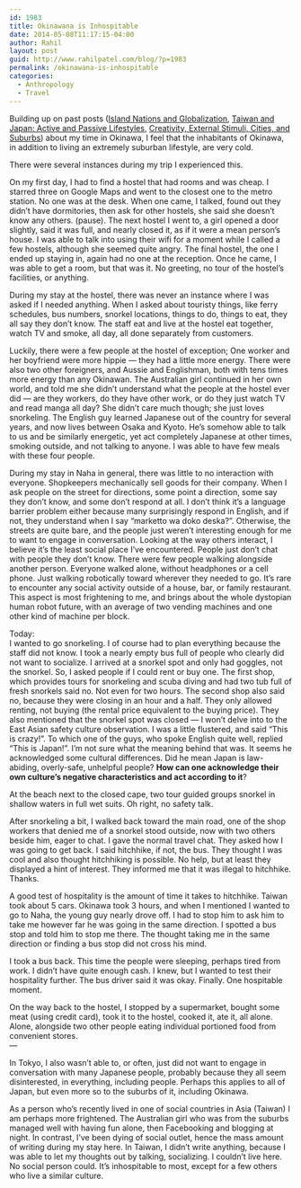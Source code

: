 ```yaml
---
id: 1983
title: Okinawana is Inhospitable
date: 2014-05-08T11:17:15-04:00
author: Rahil
layout: post
guid: http://www.rahilpatel.com/blog/?p=1983
permalink: /okinawana-is-inhospitable
categories:
  - Anthropology
  - Travel
---
```

Building up on past posts ([Island Nations and Globalization](http://www.rahilpatel.com/blog/island-nations-and-globalization "Island Nations and Globalization"), [Taiwan and Japan: Active and Passive Lifestyles](http://www.rahilpatel.com/blog/taiwan-and-japan-active-and-passive-lifestyles "Taiwan and Japan: Active and Passive Lifestyles"), [Creativity, External Stimuli, Cities, and Suburbs](http://www.rahilpatel.com/blog/creativity-external-stimuli-cities-and-suburbs "Creativity, External Stimuli, Cities, and Suburbs")) about my time in Okinawa, I feel that the inhabitants of Okinawa, in addition to living an extremely suburban lifestyle, are very cold.

There were several instances during my trip I experienced this.

On my first day, I had to find a hostel that had rooms and was cheap. I starred three on Google Maps and went to the closest one to the metro station. No one was at the desk. When one came, I talked, found out they didn&#8217;t have dormitories, then ask for other hostels, she said she doesn&#8217;t know any others. (pause). The next hostel I went to, a girl opened a door slightly, said it was full, and nearly closed it, as if it were a mean person&#8217;s house. I was able to talk into using their wifi for a moment while I called a few hostels, although she seemed quite angry. The final hostel, the one I ended up staying in, again had no one at the reception. Once he came, I was able to get a room, but that was it. No greeting, no tour of the hostel&#8217;s facilities, or anything.

During my stay at the hostel, there was never an instance where I was asked if I needed anything. When I asked about touristy things, like ferry schedules, bus numbers, snorkel locations, things to do, things to eat, they all say they don&#8217;t know. The staff eat and live at the hostel eat together, watch TV and smoke, all day, all done separately from customers.

Luckily, there were a few people at the hostel of exception; One worker and her boyfriend were more hippie &#8212; they had a little more energy. There were also two other foreigners, and Aussie and Englishman, both with tens times more energy than any Okinawan. The Australian girl continued in her own world, and told me she didn&#8217;t understand what the people at the hostel ever did &#8212; are they workers, do they have other work, or do they just watch TV and read manga all day? She didn&#8217;t care much though; she just loves snorkeling. The English guy learned Japanese out of the country for several years, and now lives between Osaka and Kyoto. He&#8217;s somehow able to talk to us and be similarly energetic, yet act completely Japanese at other times, smoking outside, and not talking to anyone. I was able to have few meals with these four people.

During my stay in Naha in general, there was little to no interaction with everyone. Shopkeepers mechanically sell goods for their company. When I ask people on the street for directions, some point a direction, some say they don&#8217;t know, and some don&#8217;t respond at all. I don&#8217;t think it&#8217;s a language barrier problem either because many surprisingly respond in English, and if not, they understand when I say &#8220;marketto wa doko deska?&#8221;. Otherwise, the streets are quite bare, and the people just weren&#8217;t interesting enough for me to want to engage in conversation. Looking at the way others interact, I believe it&#8217;s the least social place I&#8217;ve encountered. People just don&#8217;t chat with people they don&#8217;t know. There were few people walking alongside another person. Everyone walked alone, without headphones or a cell phone. Just walking robotically toward wherever they needed to go. It&#8217;s rare to encounter any social activity outside of a house, bar, or family restaurant. This aspect is most frightening to me, and brings about the whole dystopian human robot future, with an average of two vending machines and one other kind of machine per block.

Today:  
I wanted to go snorkeling. I of course had to plan everything because the staff did not know. I took a nearly empty bus full of people who clearly did not want to socialize. I arrived at a snorkel spot and only had goggles, not the snorkel. So, I asked people if I could rent or buy one. The first shop, which provides tours for snorkeling and scuba diving and had two tub full of fresh snorkels said no. Not even for two hours. The second shop also said no, because they were closing in an hour and a half. They only allowed renting, not buying (the rental price equivalent to the buying price). They also mentioned that the snorkel spot was closed &#8212; I won&#8217;t delve into to the East Asian safety culture observation. I was a little flustered, and said &#8220;This is crazy!&#8221;. To which one of the guys, who spoke English quite well, replied &#8220;This is Japan!&#8221;. I&#8217;m not sure what the meaning behind that was. It seems he acknowledged some cultural differences. Did he mean Japan is law-abiding, overly-safe, unhelpful people? **How can one acknowledge their own culture&#8217;s negative characteristics and act according to it**?

At the beach next to the closed cape, two tour guided groups snorkel in shallow waters in full wet suits. Oh right, no safety talk.

After snorkeling a bit, I walked back toward the main road, one of the shop workers that denied me of a snorkel stood outside, now with two others beside him, eager to chat. I gave the normal travel chat. They asked how I was going to get back. I said hitchhike, if not, the bus. They thought I was cool and also thought hitchhiking is possible. No help, but at least they displayed a hint of interest. They informed me that it was illegal to hitchhike. Thanks.

A good test of hospitality is the amount of time it takes to hitchhike. Taiwan took about 5 cars. Okinawa took 3 hours, and when I mentioned I wanted to go to Naha, the young guy nearly drove off. I had to stop him to ask him to take me however far he was going in the same direction. I spotted a bus stop and told him to stop me there. The thought taking me in the same direction or finding a bus stop did not cross his mind.

I took a bus back. This time the people were sleeping, perhaps tired from work. I didn&#8217;t have quite enough cash. I knew, but I wanted to test their hospitality further. The bus driver said it was okay. Finally. One hospitable moment.

On the way back to the hostel, I stopped by a supermarket, bought some meat (using credit card), took it to the hostel, cooked it, ate it, all alone. Alone, alongside two other people eating individual portioned food from convenient stores.  
&#8212;

In Tokyo, I also wasn&#8217;t able to, or often, just did not want to engage in conversation with many Japanese people, probably because they all seem disinterested, in everything, including people. Perhaps this applies to all of Japan, but even more so to the suburbs of it, including Okinawa.

As a person who&#8217;s recently lived in one of social countries in Asia (Taiwan) I am perhaps more frightened. The Australian girl who was from the suburbs managed well with having fun alone, then Facebooking and blogging at night. In contrast, I&#8217;ve been dying of social outlet, hence the mass amount of writing during my stay here. In Taiwan, I didn&#8217;t write anything, because I was able to let my thoughts out by talking, socializing. I couldn&#8217;t live here. No social person could. It&#8217;s inhospitable to most, except for a few others who live a similar culture.